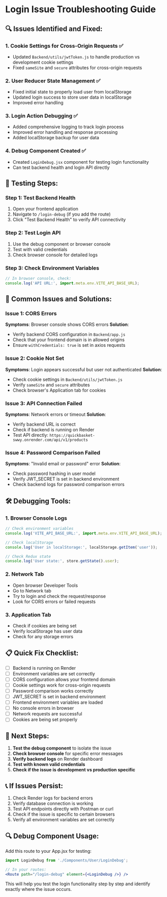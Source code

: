 # Login Issue Troubleshooting Guide

## 🔍 **Issues Identified and Fixed:**

### 1. **Cookie Settings for Cross-Origin Requests** ✅
- Updated `Backend/utils/jwtToken.js` to handle production vs development cookie settings
- Fixed `sameSite` and `secure` attributes for cross-origin requests

### 2. **User Reducer State Management** ✅
- Fixed initial state to properly load user from localStorage
- Updated login success to store user data in localStorage
- Improved error handling

### 3. **Login Action Debugging** ✅
- Added comprehensive logging to track login process
- Improved error handling and response processing
- Added localStorage backup for user data

### 4. **Debug Component Created** ✅
- Created `LoginDebug.jsx` component for testing login functionality
- Can test backend health and login API directly

## 🧪 **Testing Steps:**

### Step 1: Test Backend Health
1. Open your frontend application
2. Navigate to `/login-debug` (if you add the route)
3. Click "Test Backend Health" to verify API connectivity

### Step 2: Test Login API
1. Use the debug component or browser console
2. Test with valid credentials
3. Check browser console for detailed logs

### Step 3: Check Environment Variables
```javascript
// In browser console, check:
console.log('API URL:', import.meta.env.VITE_API_BASE_URL);
```

## 🔧 **Common Issues and Solutions:**

### Issue 1: CORS Errors
**Symptoms**: Browser console shows CORS errors
**Solution**: 
- Verify backend CORS configuration in `Backend/app.js`
- Check that your frontend domain is in allowed origins
- Ensure `withCredentials: true` is set in axios requests

### Issue 2: Cookie Not Set
**Symptoms**: Login appears successful but user not authenticated
**Solution**:
- Check cookie settings in `Backend/utils/jwtToken.js`
- Verify `sameSite` and `secure` attributes
- Check browser's Application tab for cookies

### Issue 3: API Connection Failed
**Symptoms**: Network errors or timeout
**Solution**:
- Verify backend URL is correct
- Check if backend is running on Render
- Test API directly: `https://quickbasket-swwy.onrender.com/api/v1/products`

### Issue 4: Password Comparison Failed
**Symptoms**: "Invalid email or password" error
**Solution**:
- Check password hashing in user model
- Verify JWT_SECRET is set in backend environment
- Check backend logs for password comparison errors

## 🛠️ **Debugging Tools:**

### 1. Browser Console Logs
```javascript
// Check environment variables
console.log('VITE_API_BASE_URL:', import.meta.env.VITE_API_BASE_URL);

// Check localStorage
console.log('User in localStorage:', localStorage.getItem('user'));

// Check Redux state
console.log('User state:', store.getState().user);
```

### 2. Network Tab
- Open browser Developer Tools
- Go to Network tab
- Try to login and check the request/response
- Look for CORS errors or failed requests

### 3. Application Tab
- Check if cookies are being set
- Verify localStorage has user data
- Check for any storage errors

## 📋 **Quick Fix Checklist:**

- [ ] Backend is running on Render
- [ ] Environment variables are set correctly
- [ ] CORS configuration allows your frontend domain
- [ ] Cookie settings work for cross-origin requests
- [ ] Password comparison works correctly
- [ ] JWT_SECRET is set in backend environment
- [ ] Frontend environment variables are loaded
- [ ] No console errors in browser
- [ ] Network requests are successful
- [ ] Cookies are being set properly

## 🚀 **Next Steps:**

1. **Test the debug component** to isolate the issue
2. **Check browser console** for specific error messages
3. **Verify backend logs** on Render dashboard
4. **Test with known valid credentials**
5. **Check if the issue is development vs production specific**

## 📞 **If Issues Persist:**

1. Check Render logs for backend errors
2. Verify database connection is working
3. Test API endpoints directly with Postman or curl
4. Check if the issue is specific to certain browsers
5. Verify all environment variables are set correctly

## 🔍 **Debug Component Usage:**

Add this route to your App.jsx for testing:
```jsx
import LoginDebug from './Components/User/LoginDebug';

// In your routes:
<Route path="/login-debug" element={<LoginDebug />} />
```

This will help you test the login functionality step by step and identify exactly where the issue occurs. 